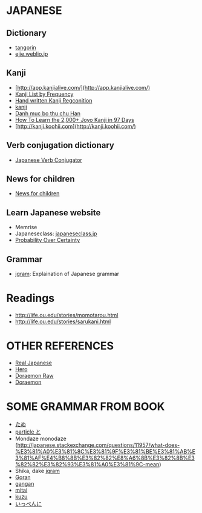 # JAPANESE
## Dictionary
* [tangorin](http://tangorin.com/)
* [ejje.weblio.jp](http://ejje.weblio.jp/content/ten)

## Kanji
* [http://app.kanjialive.com/](http://app.kanjialive.com/)
* [Kanji List by Frequency](http://kanjicards.org/kanji-list-by-freq.html)
* [Hand written Kanji Regconition](http://kanji.sljfaq.org/)
* [kanji](http://yurika.saromalang.com/han-tu---kanji/kanji1945)
* [Danh muc bo thu chu Han](http://vi.wiktionary.org/wiki/Wiktionary:Danh_m%E1%BB%A5c_b%E1%BB%99_th%E1%BB%A7_ch%E1%BB%AF_H%C3%A1n)
* [How To Learn the 2,000+ Joyo Kanji in 97 Days](http://nihongoshark.com/fastest-way-to-learn-the-kanji/)
* [http://kanji.koohii.com](http://kanji.koohii.com/)

## Verb conjugation dictionary
* [Japanese Verb Conjugator](http://www.japaneseverbconjugator.com/VerbDetails.asp?txtVerb=uru&Go=Conjugate)

## News for children
* [News for children](http://kids.goo.ne.jp/teacher/news/index.html)

## Learn Japanese website
* Memrise
* Japaneseclass: [japaneseclass.jp](japaneseclass.jp)
* [Probability Over Certainty](http://www.alljapaneseallthetime.com/blog/probability-over-certainty)

## Grammar
* [jgram](http://www.jgram.org/): Explaination of Japanese grammar

# Readings
* http://life.ou.edu/stories/momotarou.html
* http://life.ou.edu/stories/sarukani.html

# OTHER REFERENCES
* [Real Japanese](http://www.youtube.com/watch?v=J1Wrsi2dGok)
* [Hero](http://doramax264.com/703/hero/)
* [Doraemon Raw](http://doraemon.mangawiki.org/read-manga/index.php?manga=Doraemon-Manga-Raw&chapter=Doraemon_Vol_01_RAW&page=8)
* [Doraemon](http://mangafox.me/manga/doraemon/v01/c001/7.html)


# SOME GRAMMAR FROM BOOK
* [ため](http://www.learn-japanese-adventure.com/japanese-grammar-tame.html)
* [particle と](http://japanese.about.com/library/weekly/aa121601a.htm)
* Mondaze monodaze (http://japanese.stackexchange.com/questions/11957/what-does-%E3%81%A0%E3%81%8C%E3%81%9F%E3%81%BE%E3%81%AB%E3%81%AF%E4%B8%8B%E3%82%82%E8%A6%8B%E3%82%8B%E3%82%82%E3%82%93%E3%81%A0%E3%81%9C-mean)
* Shika, dake [jgram](http://www.jgram.org/pages/viewOne.php?tagE=shika)
* [Goran](http://ww8.tiki.ne.jp/~tmath/language/jpverbs/lesson57.htm)
* [gangan](http://www.tanoshiijapanese.com/dictionary/entry_details.cfm?entry_id=3755)
* [mitai](http://www.jgram.org/pages/viewOne.php?tagE=mitai)
* [kuzu](http://ejje.weblio.jp/content/%E5%B1%91)
* [いっぺんに](http://tangorin.com/general/ippen)
